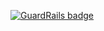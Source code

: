 
[![GuardRails badge](https://badges.production.guardrails.io/shtakai/cflearn.svg)](https://www.guardrails.io)
